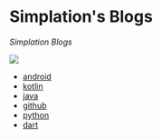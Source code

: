 # Simplation's Blogs

*Simplation Blogs*

<img src="https://skillicons.dev/icons?i=kotlin,java,github,python,dart&theme=dark"/>

- [android](https://github.com/Simplation/SimplationBlogs/tree/master/android)
- [kotlin](https://github.com/Simplation/SimplationBlogs/tree/master/kotlin)
- [java](https://github.com/Simplation/SimplationBlogs/tree/master/java)
- [github](https://github.com/Simplation/SimplationBlogs/tree/master/github)
- [python](https://github.com/Simplation/SimplationBlogs/tree/master/python)
- [dart](https://github.com/Simplation/SimplationBlogs/tree/master/dart)
